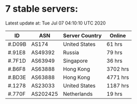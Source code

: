 # 7 stable servers:

Latest update at: Tue Jul 07 04:10:10 UTC 2020

| ID | ASN | Server Country | Online |
| -- | --- | -------------- | ------ |
| #.D09B | AS174 | United States | 61 hrs |
| #.91E8 | AS49392 | Russia | 79 hrs |
| #.7F1D | AS63949 | Singapore | 36 hrs |
| #.B6F8 | AS63888 | Hong Kong | 3702 hrs |
| #.BD3E | AS63888 | Hong Kong | 4771 hrs |
| #.1278 | AS23033 | United States | 1187 hrs |
| #.770F | AS202425 | Netherlands | 19 hrs |

